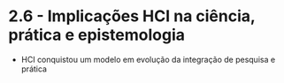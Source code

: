 # 2.6 - Implicações HCI na ciência, prática e epistemologia

* HCI conquistou um modelo em evolução da integração de pesquisa e prática